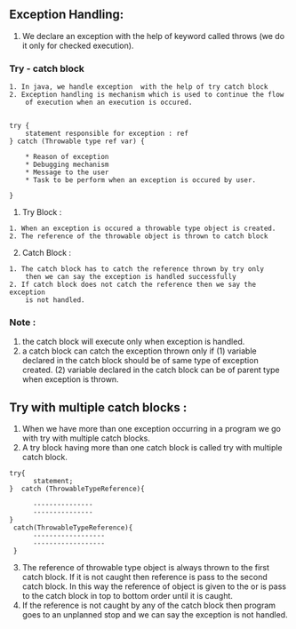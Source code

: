 ## Exception Handling:
1. We declare an exception with the help of keyword called throws
   (we do it only for checked execution).

### Try - catch block
```
1. In java, we handle exception  with the help of try catch block
2. Exception handling is mechanism which is used to continue the flow
    of execution when an execution is occured.
    
```

```
try {
    statement responsible for exception : ref
} catch (Throwable type ref var) {
    
    * Reason of exception
    * Debugging mechanism
    * Message to the user
    * Task to be perform when an exception is occured by user.

}

```
1. Try Block :
```
1. When an exception is occured a throwable type object is created.
2. The reference of the throwable object is thrown to catch block
```
2. Catch Block :
```
1. The catch block has to catch the reference thrown by try only
    then we can say the exception is handled successfully
2. If catch block does not catch the reference then we say the exception
    is not handled.
```

### Note :
1. the catch block will execute only when exception is handled.
2. a catch block can catch the exception thrown only if
   (1) variable declared in the catch block should be of same type of exception created.
   (2) variable declared in the catch block can be of parent type when exception is thrown.

## Try with multiple catch blocks :
1. When we have more than one exception occurring in a program
   we go with try with multiple catch blocks.
2. A try block having more than one catch block is called try with 
   multiple catch block.

```
try{
      statement;
}  catch (ThrowableTypeReference){

      ---------------
      ---------------
}
 catch(ThrowableTypeReference){
      ------------------
      ------------------
 }

```
3. The reference of throwable type object is always thrown to the first
   catch block. If it is not caught then reference is pass to the second
   catch block. In this way the reference of object is given to the or is
   pass to the catch block in top to bottom order until it is caught.
4. If the reference is not caught by any of the catch block then program goes
   to an unplanned stop and we can say the exception is not handled.